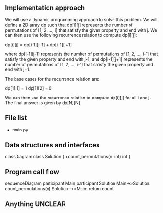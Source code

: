 ## Implementation approach

We will use a dynamic programming approach to solve this problem. We will define a 2D array dp such that dp[i][j] represents the number of permutations of [1, 2, ..., i] that satisfy the given property and end with j. We can then use the following recurrence relation to compute dp[i][j]:

dp[i][j] = dp[i-1][j-1] + dp[i-1][j+1]

where dp[i-1][j-1] represents the number of permutations of [1, 2, ..., i-1] that satisfy the given property and end with j-1, and dp[i-1][j+1] represents the number of permutations of [1, 2, ..., i-1] that satisfy the given property and end with j+1.

The base cases for the recurrence relation are:

dp[1][1] = 1
dp[1][2] = 0

We can then use the recurrence relation to compute dp[i][j] for all i and j. The final answer is given by dp[N][N].

## File list

- main.py

## Data structures and interfaces


classDiagram
    class Solution {
        +count_permutations(n: int) int
    }


## Program call flow


sequenceDiagram
    participant Main
    participant Solution
    Main->>Solution: count_permutations(n)
    Solution-->>Main: return count


## Anything UNCLEAR



